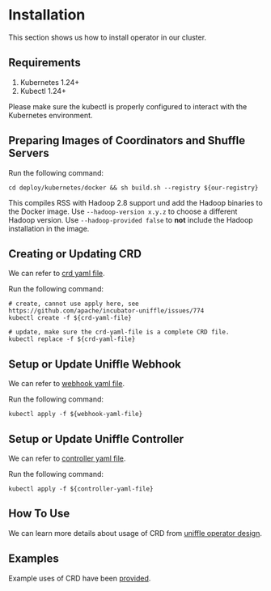 <!--
  ~ Licensed to the Apache Software Foundation (ASF) under one or more
  ~ contributor license agreements.  See the NOTICE file distributed with
  ~ this work for additional information regarding copyright ownership.
  ~ The ASF licenses this file to You under the Apache License, Version 2.0
  ~ (the "License"); you may not use this file except in compliance with
  ~ the License.  You may obtain a copy of the License at
  ~
  ~    http://www.apache.org/licenses/LICENSE-2.0
  ~
  ~ Unless required by applicable law or agreed to in writing, software
  ~ distributed under the License is distributed on an "AS IS" BASIS,
  ~ WITHOUT WARRANTIES OR CONDITIONS OF ANY KIND, either express or implied.
  ~ See the License for the specific language governing permissions and
  ~ limitations under the License.
  -->

# Installation

This section shows us how to install operator in our cluster.

## Requirements

1. Kubernetes 1.24+
2. Kubectl 1.24+

Please make sure the kubectl is properly configured to interact with the Kubernetes environment.

## Preparing Images of Coordinators and Shuffle Servers

Run the following command:

```
cd deploy/kubernetes/docker && sh build.sh --registry ${our-registry}
```

This compiles RSS with Hadoop 2.8 support und add the Hadoop binaries to the Docker image.
Use `--hadoop-version x.y.z` to choose a different Hadoop version. Use `--hadoop-provided false` to **not**
include the Hadoop installation in the image.

## Creating or Updating CRD

We can refer
to [crd yaml file](../../deploy/kubernetes/operator/config/crd/bases/uniffle.apache.org_remoteshuffleservices.yaml).

Run the following command:

```
# create, cannot use apply here, see https://github.com/apache/incubator-uniffle/issues/774
kubectl create -f ${crd-yaml-file}

# update, make sure the crd-yaml-file is a complete CRD file.
kubectl replace -f ${crd-yaml-file}
```

## Setup or Update Uniffle Webhook

We can refer to [webhook yaml file](../../deploy/kubernetes/operator/config/manager/rss-webhook.yaml).

Run the following command:

```
kubectl apply -f ${webhook-yaml-file}
```

## Setup or Update Uniffle Controller

We can refer to [controller yaml file](../../deploy/kubernetes/operator/config/manager/rss-controller.yaml).

Run the following command:

```
kubectl apply -f ${controller-yaml-file}
```

## How To Use

We can learn more details about usage of CRD
from [uniffle operator design](design.md).

## Examples

Example uses of CRD have been [provided](examples.md).
